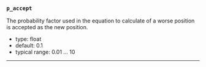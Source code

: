 ### `p_accept`

The probability factor used in the equation to calculate of a worse position is accepted as the new position.

  - type: float
  - default: 0.1
  - typical range: 0.01 ... 10

---